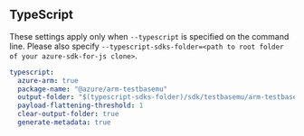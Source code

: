 ## TypeScript

These settings apply only when `--typescript` is specified on the command line.
Please also specify `--typescript-sdks-folder=<path to root folder of your azure-sdk-for-js clone>`.

``` yaml $(typescript)
typescript:
  azure-arm: true
  package-name: "@azure/arm-testbasemu"
  output-folder: "$(typescript-sdks-folder)/sdk/testbasemu/arm-testbasemu"
  payload-flattening-threshold: 1
  clear-output-folder: true
  generate-metadata: true
```
